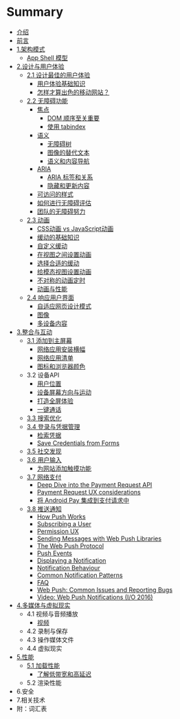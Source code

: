 # Summary

* [介绍](README.md)
* [前言](qian-yan.md)
* [1.架构模式](jia-gou-mo-shi.md)
  * [App Shell 模型](jia-gou-mo-shi/app-shell-mo-xing.md)
* [2.设计与用户体验](she-ji-yu-yong-hu-ti-yan.md)
  * [2.1 设计最佳的用户体验](she-ji-yu-yong-hu-ti-yan/she-ji-zui-jia-de-yong-hu-ti-yan.md)
    * [用户体验基础知识](she-ji-yu-yong-hu-ti-yan/she-ji-zui-jia-de-yong-hu-ti-yan/ji-chu-zhi-shi.md)
    * [怎样才算出色的移动网站？](she-ji-yu-yong-hu-ti-yan/she-ji-zui-jia-de-yong-hu-ti-yan/zen-yang-cai-suan-chu-se-de-yi-dong-wang-zhan-ff1f.md)
  * [2.2 无障碍功能](she-ji-yu-yong-hu-ti-yan/22-wu-zhang-ai-gong-neng.md)
    * [焦点](she-ji-yu-yong-hu-ti-yan/22-wu-zhang-ai-gong-neng/jiao-dian.md)
      * [DOM 顺序至关重要](she-ji-yu-yong-hu-ti-yan/22-wu-zhang-ai-gong-neng/jiao-dian/dom-shun-xu-zhi-guan-zhong-yao.md)
      * [使用 tabindex](she-ji-yu-yong-hu-ti-yan/22-wu-zhang-ai-gong-neng/jiao-dian/shi-yong-tabindex.md)
    * [语义](she-ji-yu-yong-hu-ti-yan/22-wu-zhang-ai-gong-neng/yu-yi.md)
      * [无障碍树](she-ji-yu-yong-hu-ti-yan/22-wu-zhang-ai-gong-neng/yu-yi/wu-zhang-ai-shu.md)
      * [图像的替代文本](she-ji-yu-yong-hu-ti-yan/22-wu-zhang-ai-gong-neng/yu-yi/tu-xiang-de-ti-dai-wen-ben.md)
      * [语义和内容导航](she-ji-yu-yong-hu-ti-yan/22-wu-zhang-ai-gong-neng/yu-yi/yu-yi-he-nei-rong-dao-hang.md)
    * [ARIA](she-ji-yu-yong-hu-ti-yan/22-wu-zhang-ai-gong-neng/yu-yi-yu-aria.md)
      * [ARIA 标签和关系](she-ji-yu-yong-hu-ti-yan/22-wu-zhang-ai-gong-neng/yu-yi-yu-aria/aria-biao-qian-he-guan-xi.md)
      * [隐藏和更新内容](she-ji-yu-yong-hu-ti-yan/22-wu-zhang-ai-gong-neng/yu-yi-yu-aria/yin-cang-he-geng-xin-nei-rong.md)
    * [可访问的样式](she-ji-yu-yong-hu-ti-yan/22-wu-zhang-ai-gong-neng/ke-fang-wen-de-yang-shi.md)
    * [如何进行无障碍评估](she-ji-yu-yong-hu-ti-yan/22-wu-zhang-ai-gong-neng/ru-he-jin-xing-wu-zhang-ai-ping-gu.md)
    * [团队的无障碍努力](she-ji-yu-yong-hu-ti-yan/22-wu-zhang-ai-gong-neng/tuan-dui-de-wu-zhang-ai-nu-li.md)
  * [2.3 动画](she-ji-yu-yong-hu-ti-yan/23-dong-hua.md)
    * [CSS动画 vs JavaScript动画](she-ji-yu-yong-hu-ti-yan/23-dong-hua/cssdong-huavs-javascript-dong-hua.md)
    * [缓动的基础知识](she-ji-yu-yong-hu-ti-yan/23-dong-hua/huan-dong-de-ji-chu-zhi-shi.md)
    * [自定义缓动](she-ji-yu-yong-hu-ti-yan/23-dong-hua/zi-ding-yi-huan-dong.md)
    * [在视图之间设置动画](she-ji-yu-yong-hu-ti-yan/23-dong-hua/zai-shi-tu-zhi-jian-she-zhi-dong-hua.md)
    * [选择合适的缓动](she-ji-yu-yong-hu-ti-yan/23-dong-hua/xuan-ze-he-shi-de-huan-dong.md)
    * [给模态视图设置动画](she-ji-yu-yong-hu-ti-yan/23-dong-hua/gei-mo-tai-shi-tu-she-zhi-dong-hua.md)
    * [不对称的动画定时](she-ji-yu-yong-hu-ti-yan/23-dong-hua/bu-dui-cheng-de-dong-hua-ding-shi.md)
    * [动画与性能](she-ji-yu-yong-hu-ti-yan/23-dong-hua/dong-hua-yu-xing-neng.md)
  * [2.4 响应用户界面](she-ji-yu-yong-hu-ti-yan/24-xiang-ying-yong-hu-jie-mian.md)
    * [自适应网页设计模式](she-ji-yu-yong-hu-ti-yan/zi-shi-ying-wang-ye-she-ji-mo-shi.md)
    * [图像](she-ji-yu-yong-hu-ti-yan/tu-xiang.md)
    * [多设备内容](she-ji-yu-yong-hu-ti-yan/duo-she-bei-nei-rong.md)
* [3.整合与互动](3zheng-he-yu-hu-dong.md)
  * [3.1 添加到主屏幕](3zheng-he-yu-hu-dong/31-tian-jia-dao-zhu-ping-mu.md)
    * [网络应用安装横幅](3zheng-he-yu-hu-dong/31-tian-jia-dao-zhu-ping-mu/wang-luo-ying-yong-an-zhuang-heng-fu.md)
    * [网络应用清单](3zheng-he-yu-hu-dong/31-tian-jia-dao-zhu-ping-mu/wang-luo-ying-yong-qing-dan.md)
    * [图标和浏览器颜色](3zheng-he-yu-hu-dong/31-tian-jia-dao-zhu-ping-mu/tu-biao-he-liu-lan-qi-yan-se.md)
  * 3.2 设备API
    * [用户位置](3zheng-he-yu-hu-dong/yong-hu-wei-zhi.md)
    * [设备屏幕方向与运动](3zheng-he-yu-hu-dong/she-bei-ping-mu-fang-xiang-yu-yun-dong.md)
    * [打造全屏体验](3zheng-he-yu-hu-dong/da-zao-quan-ping-ti-yan.md)
    * [一键通话](3zheng-he-yu-hu-dong/yi-jian-tong-hua.md)
  * [3.3 搜索优化](3zheng-he-yu-hu-dong/33-sou-suo-you-hua.md)
  * [3.4 登录与凭据管理](3zheng-he-yu-hu-dong/34-deng-lu-yu-ping-ju-guan-li.md)
    * [检索凭据](3zheng-he-yu-hu-dong/34-deng-lu-yu-ping-ju-guan-li/jian-suo-ping-ju.md)
    * [Save Credentials from Forms](3zheng-he-yu-hu-dong/34-deng-lu-yu-ping-ju-guan-li/save-credentials-from-forms.md)
  * [3.5 社交发现](3zheng-he-yu-hu-dong/35-she-jiao-fa-xian.md)
  * [3.6 用户输入](3zheng-he-yu-hu-dong/36-yong-hu-shu-ru.md)
    * [为网站添加触摸功能](3zheng-he-yu-hu-dong/36-yong-hu-shu-ru/wei-wang-zhan-tian-jia-hong-mo-gong-neng.md)
  * [3.7 网络支付](3zheng-he-yu-hu-dong/37-wang-luo-zhi-fu.md)
    * [Deep Dive into the Payment Request API](3zheng-he-yu-hu-dong/37-wang-luo-zhi-fu/deep-dive-into-the-payment-request-api.md)
    * [Payment Request UX considerations](3zheng-he-yu-hu-dong/37-wang-luo-zhi-fu/payment-request-ux-considerations.md)
    * [将 Android Pay 集成到支付请求中](3zheng-he-yu-hu-dong/37-wang-luo-zhi-fu/jiang-android-pay-ji-cheng-dao-zhi-fu-qing-qiu-zhong.md)
  * [3.8 推送通知](3zheng-he-yu-hu-dong/38-tui-song-tong-zhi.md)
    * [How Push Works](3zheng-he-yu-hu-dong/38-tui-song-tong-zhi/how-push-works.md)
    * [Subscribing a User](3zheng-he-yu-hu-dong/38-tui-song-tong-zhi/subscribing-a-user.md)
    * [Permission UX](3zheng-he-yu-hu-dong/38-tui-song-tong-zhi/permission-ux.md)
    * [Sending Messages with Web Push Libraries](3zheng-he-yu-hu-dong/38-tui-song-tong-zhi/sending-messages-with-web-push-libraries.md)
    * [The Web Push Protocol](3zheng-he-yu-hu-dong/38-tui-song-tong-zhi/the-web-push-protocol.md)
    * [Push Events](3zheng-he-yu-hu-dong/38-tui-song-tong-zhi/push-events.md)
    * [Displaying a Notification](3zheng-he-yu-hu-dong/38-tui-song-tong-zhi/displaying-a-notification.md)
    * [Notification Behaviour](3zheng-he-yu-hu-dong/38-tui-song-tong-zhi/notification-behaviour.md)
    * [Common Notification Patterns](3zheng-he-yu-hu-dong/38-tui-song-tong-zhi/common-notification-patterns.md)
    * [FAQ](3zheng-he-yu-hu-dong/38-tui-song-tong-zhi/faq.md)
    * [Web Push: Common Issues and Reporting Bugs](3zheng-he-yu-hu-dong/38-tui-song-tong-zhi/web-push-common-issues-and-reporting-bugs.md)
    * [Video: Web Push Notifications \(I/O 2016\)](3zheng-he-yu-hu-dong/38-tui-song-tong-zhi/video-web-push-notifications-io-2016.md)
* [4.多媒体与虚拟现实](duo-mei-ti-yu-xu-ni-xian-shi.md)
  * 4.1 视频与音频播放
    * [视频](duo-mei-ti-yu-xu-ni-xian-shi/shi-pin.md)
  * 4.2 录制与保存
  * 4.3 操作媒体文件
  * 4.4 虚拟现实
* [5.性能](5xing-neng.md)
  * [5.1 加载性能](5xing-neng/jia-zai-xing-neng.md)
    * [了解低带宽和高延迟](5xing-neng/jia-zai-xing-neng/le-jie-di-dai-kuan-he-gao-yan-chi.md)
  * 5.2 渲染性能
* 6.安全
* 7.相关技术
* 附：词汇表

